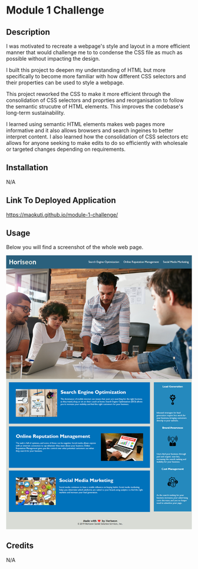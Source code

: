 # Module 1 Challenge

## Description
 
I was motivated to recreate a webpage's style and layout in a more efficient manner that would challenge me to to condense the CSS file as much as possible without impacting the design.

I built this project to deepen my understanding of HTML but more specifically to become more familiar with how different CSS selectors and their properties can be used to style a webpage.

This project reworked the CSS to make it more efficient through the consolidation of CSS selectors and proprties and reorganisation to follow the semantic strucutre of HTML elements. This improves the codebase's long-term sustainability.

I learned using semantic HTML elements makes web pages more informative and it also allows browsers and search ingeines to better interpret content. I also learned how the consolidation of CSS selectors etc allows for anyone seeking to make edits to do so efficiently with wholesale or targeted changes depending on requirements.

## Installation

N/A

## Link To Deployed Application

https://maokuti.github.io/module-1-challenge/

## Usage

Below you will find a screenshot of the whole web page.

![ScreenShot](assets/images/module-1-screenshot.png)

## Credits

N/A